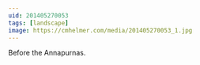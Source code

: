 ```yaml
---
uid: 201405270053
tags: [landscape]
image: https://cmhelmer.com/media/201405270053_1.jpg
---
```


Before the Annapurnas.
